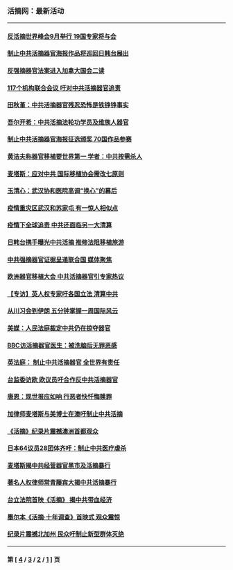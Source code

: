 ### 活摘网：最新活动
---
#### [反活摘世界峰会9月举行 19国专家将与会](../../pages/nf5883/n13201492.md?09120430) 
#### [制止中共活摘器官海报作品将巡回日韩台展出](../../pages/nf5883/n13177791.md?09120430) 
#### [反强摘器官法案进入加拿大国会二读](../../pages/nf5883/n13033450.md?09120430) 
#### [117个机构联合会议 吁对中共活摘器官追责](../../pages/nf5883/n12775087.md?09120430) 
#### [田秋堇：中共活摘器官残忍恐怖是铁铮铮事实](../../pages/nf5883/n12702148.md?09120430) 
#### [吾尔开希：中共活摘法轮功学员及维族人器官](../../pages/nf5883/n12693197.md?09120430) 
#### [制止中共活摘器官海报征选颁奖 70国作品参赛](../../pages/nf5883/n12692050.md?09120430) 
#### [黄洁夫称器官移植要世界第一 学者：中共按需杀人](../../pages/nf5883/n12572329.md?09120430) 
#### [麦塔斯：应对中共 国际移植协会需改七原则](../../pages/nf5883/n12514711.md?09120430) 
#### [玉清心：武汉协和医院高调“换心”的幕后](../../pages/nf5883/n12298730.md?09120430) 
#### [疫情重灾区武汉和苏家屯 有一惊人相似点](../../pages/nf5883/n12150824.md?09120430) 
#### [疫情下全球追责 中共还面临另一大清算](../../pages/nf5883/n12070397.md?09120430) 
#### [日韩台携手曝光中共活摘 推修法阻移植旅游](../../pages/nf5883/n11712046.md?09120430) 
#### [中共强摘器官证据呈递联合国 媒体聚焦](../../pages/nf5883/n11546426.md?09120430) 
#### [欧洲器官移植大会 中共活摘器官引专家热议](../../pages/nf5883/n11539095.md?09120430) 
#### [【专访】英人权专家吁各国立法 清算中共](../../pages/nf5883/n11367315.md?09120430) 
#### [从川习会到伊朗 五分钟掌握一周国际风云](../../pages/nf5883/n11338520.md?09120430) 
#### [美媒：人民法庭裁定中共仍在掠夺器官](../../pages/nf5883/n11334897.md?09120430) 
#### [BBC访活摘器官医生：被洗脑后无罪恶感](../../pages/nf5883/n11335935.md?09120430) 
#### [英法庭： 制止中共活摘器官 全世界有责任](../../pages/nf5883/n11330691.md?09120430) 
#### [台监委访欧 欧议员吁合作反中共活摘器官](../../pages/nf5883/n11109190.md?09120430) 
#### [唐恩：现世报应如响 行恶者快忏悔赎罪](../../pages/nf5883/n11104016.md?09120430) 
#### [加律师麦塔斯与美博士在澳吁制止中共活摘](../../pages/nf5883/n10724764.md?09120430) 
#### [《活摘》纪录片震撼澳洲首都观众](../../pages/nf5883/n10722747.md?09120430) 
#### [日本64议员28团体齐吁：制止中共医疗虐杀](../../pages/nf5883/n10587757.md?09120430) 
#### [麦塔斯揭中共经营器官黑市及活摘暴行](../../pages/nf5883/n10442407.md?09120430) 
#### [著名人权律师常青藤宾大揭中共活摘暴行](../../pages/nf5883/n10318181.md?09120430) 
#### [台立法院首映《活摘》 揭中共带血经济](../../pages/nf5883/n9938847.md?09120430) 
#### [墨尔本《活摘·十年调查》首映式 观众震惊](../../pages/nf5883/n9522572.md?09120430) 
#### [纪录片震撼北加州 民众吁制止新型群体灭绝](../../pages/nf5883/n9188314.md?09120430) 

---
#### 第 [ [4](./4.md?09120430) / [3](./3.md?09120430) / [2](./2.md?09120430) / [1](./1.md?09120430) ] 页
